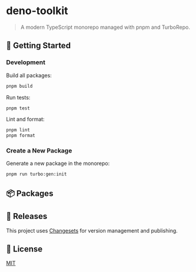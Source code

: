 # deno-toolkit

> A modern TypeScript monorepo managed with pnpm and TurboRepo.

## 🚀 Getting Started

### Development

Build all packages:

```sh
pnpm build
```

Run tests:

```sh
pnpm test
```

Lint and format:

```sh
pnpm lint
pnpm format
```

### Create a New Package

Generate a new package in the monorepo:

```sh
pnpm run turbo:gen:init
```

## 📦 Packages

<!-- List your packages here -->

## 🚢 Releases

This project uses [Changesets](https://github.com/changesets/changesets) for version management and publishing.

## 📄 License

[MIT](LICENSE)
